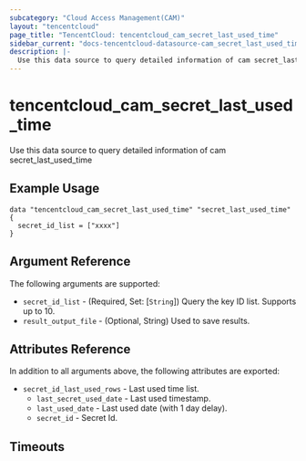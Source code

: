 ```yaml
---
subcategory: "Cloud Access Management(CAM)"
layout: "tencentcloud"
page_title: "TencentCloud: tencentcloud_cam_secret_last_used_time"
sidebar_current: "docs-tencentcloud-datasource-cam_secret_last_used_time"
description: |-
  Use this data source to query detailed information of cam secret_last_used_time
---
```


# tencentcloud_cam_secret_last_used_time

Use this data source to query detailed information of cam secret_last_used_time

## Example Usage

```hcl
data "tencentcloud_cam_secret_last_used_time" "secret_last_used_time" {
  secret_id_list = ["xxxx"]
}
```

## Argument Reference

The following arguments are supported:

* `secret_id_list` - (Required, Set: [`String`]) Query the key ID list. Supports up to 10.
* `result_output_file` - (Optional, String) Used to save results.

## Attributes Reference

In addition to all arguments above, the following attributes are exported:

* `secret_id_last_used_rows` - Last used time list.
  * `last_secret_used_date` - Last used timestamp.
  * `last_used_date` - Last used date (with 1 day delay).
  * `secret_id` - Secret Id.


## Timeouts

<no value>


